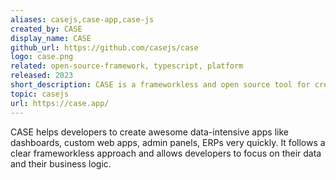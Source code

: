```yaml
---
aliases: casejs,case-app,case-js
created_by: CASE
display_name: CASE
github_url: https://github.com/casejs/case
logo: case.png
related: open-source-framework, typescript, platform
released: 2023
short_description: CASE is a frameworkless and open source tool for creating and deploying web apps.
topic: casejs
url: https://case.app/
---
```

CASE helps developers to create awesome data-intensive apps like dashboards, custom web apps, admin panels, ERPs very quickly. It follows a clear frameworkless approach and allows developers to focus on their data and their business logic.
